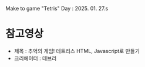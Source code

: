 Make to game "Tetris"
Day : 2025. 01. 27.s

# 참고영상

- 제목 : 추억의 게임! 테트리스 HTML, Javascript로 만들기
- 크리에이터 : 데브리
